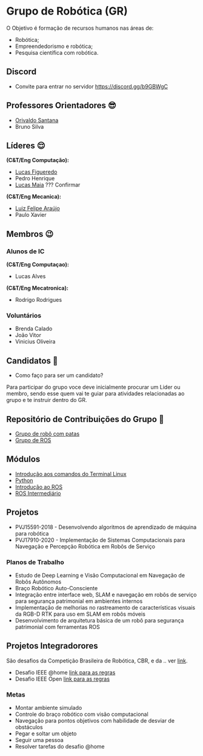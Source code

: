 # Grupo de Robótica (GR) 

O Objetivo é formação de recursos humanos nas áreas de:
* Robótica;
* Empreendedorismo e robótica; 
* Pesquisa científica com robótica.

## Discord
* Convite para entrar no servidor https://discord.gg/b9GBWgC

## Professores Orientadores :sunglasses:
* [Orivaldo Santana](https://github.com/orivaldosantana)
* Bruno Silva 

## Líderes :relieved:
**(C&T/Eng Computação):**
* [Lucas Figueredo](https://github.com/lucasboot) 
* Pedro Henrique 
* [Lucas Maia](https://github.com/lucasmaia435) ??? Confirmar 

**(C&T/Eng Mecanica):**
* [Luiz Felipe Araújo](https://github.com/LuizFelipeLemon)                           
* Paulo Xavier 

## Membros :wink:

### Alunos de IC
**(C&T/Eng Computaçao):**
* Lucas Alves 

**(C&T/Eng Mecatronica):**           
* Rodrigo Rodrigues 

### Voluntários 
* Brenda Calado 
* João Vitor           
* Vinicius Oliveira

            
## Candidatos :runner:
* Como faço para ser um candidato?

Para participar do grupo voce deve inicialmente procurar um Lider ou membro, sendo esse quem vai te guiar para atividades relacionadas ao grupo e te instruir dentro do GR.

## Repositório de Contribuições do Grupo :notebook:
* [Grupo de robô com patas](https://github.com/Natalnet/GR/tree/master/GRP)
* [Grupo de ROS](https://github.com/Natalnet/GR/tree/master/GRROS)

## Módulos 
* [Introdução aos comandos do Terminal Linux](https://github.com/Natalnet/ModulosDeEstudo/tree/master/Linux)
* [Python](https://github.com/Natalnet/ModulosDeEstudo/tree/master/Python/Basico)
* [Introdução ao ROS](https://github.com/Natalnet/ModulosDeEstudo/tree/master/ROS/Basico) 
* [ROS Intermediário](https://github.com/Natalnet/ModulosDeEstudo/tree/master/ROS/Intermediario)

## Projetos
* PVJ15591-2018 - Desenvolvendo algoritmos de aprendizado de máquina para robótica
* PVJ17910-2020 - Implementação de Sistemas Computacionais para Navegação e Percepção Robótica em Robôs de Serviço

### Planos de Trabalho
* Estudo de Deep Learning e Visão Computacional em Navegação de Robôs Autônomos
* Braço Robótico Auto-Consciente
* Integração entre interface web, SLAM e navegação em robôs de serviço para segurança patrimonial em ambientes internos 
* Implementação de melhorias no rastreamento de características visuais da RGB-D RTK para uso em SLAM em robôs móveis
* Desenvolvimento de arquitetura básica de um robô para segurança patrimonial com ferramentas ROS 

## Projetos Integradorores 
São desafios da Competição Brasileira de Robótica, CBR, e da .. ver [link](http://www.cbrobotica.org/index.php/categorias/). 
* Desafio IEEE @home [link para as regras](https://athome.robocup.org/rules/) 
* Desafio IEEE Open [link para as regras](http://200.145.27.208/cbr/wp-content/uploads/2020/07/OPEN2020_2021_en.pdf) 


### Metas 
* Montar ambiente simulado 
* Controle do braço robótico com visão computacional
* Navegação para pontos objetivos com habilidade de desviar de obstáculos
* Pegar e soltar um objeto 
* Seguir uma pessoa 
* Resolver tarefas do desafio @home 
